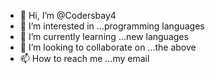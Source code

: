 - 👋 Hi, I’m @Codersbay4
- 👀 I’m interested in ...programming languages
- 🌱 I’m currently learning ...new languages
- 💞️ I’m looking to collaborate on ...the above
- 📫 How to reach me ...my email
<!---
Codersbay4/Codersbay4 is a ✨ special ✨ repository because its `README.md` (this file) appears on your GitHub profile.
You can click the Preview link to take a look at your changes.
--->
